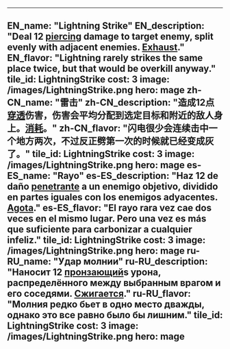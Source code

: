 ---

EN_name: "Lightning Strike"
EN_description: "Deal 12 <u>piercing</u> damage to target enemy, split evenly with adjacent enemies.  <u>Exhaust</u>."
EN_flavor: "Lightning rarely strikes the same place twice, but that would be overkill anyway."
tile_id: LightningStrike
cost: 3
image: /images/LightningStrike.png
hero: mage
zh-CN_name: "雷击"
zh-CN_description: "造成12点<u>穿透</u>伤害，伤害会平均分配到选定目标和附近的敌人身上。<u>消耗</u>。"
zh-CN_flavor: "闪电很少会连续击中一个地方两次，不过反正劈第一次的时候就已经变成灰了。"
tile_id: LightningStrike
cost: 3
image: /images/LightningStrike.png
hero: mage
es-ES_name: "Rayo"
es-ES_description: "Haz 12 de daño <u>penetrante</u> a un enemigo objetivo, dividido en partes iguales con los enemigos adyacentes. <u>Agota</u>."
es-ES_flavor: "El rayo rara vez cae dos veces en el mismo lugar. Pero una vez es más que suficiente para carbonizar a cualquier infeliz."
tile_id: LightningStrike
cost: 3
image: /images/LightningStrike.png
hero: mage
ru-RU_name: "Удар молнии"
ru-RU_description: "Наносит 12 <u>пронзающий</u>s урона, распределённого между выбранным врагом и его соседями. <u>Сжигается</u>."
ru-RU_flavor: "Молния редко бьет в одно место дважды, однако это все равно было бы лишним."
tile_id: LightningStrike
cost: 3
image: /images/LightningStrike.png
hero: mage
---